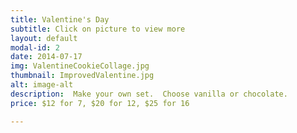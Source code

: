 ```yaml
---
title: Valentine's Day
subtitle: Click on picture to view more
layout: default
modal-id: 2
date: 2014-07-17
img: ValentineCookieCollage.jpg
thumbnail: ImprovedValentine.jpg
alt: image-alt
description:  Make your own set.  Choose vanilla or chocolate.
price: $12 for 7, $20 for 12, $25 for 16

---
```

